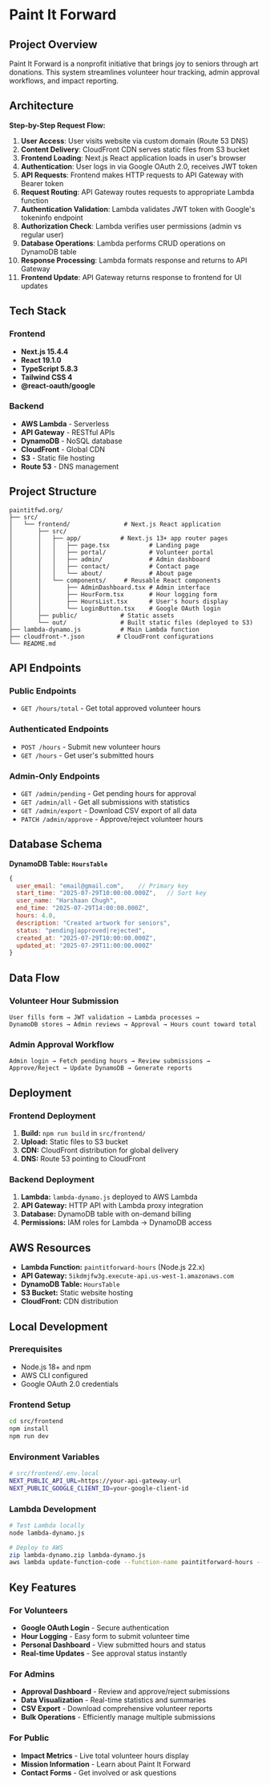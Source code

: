 # Paint It Forward

## Project Overview

Paint It Forward is a nonprofit initiative that brings joy to seniors through art donations. This system streamlines volunteer hour tracking, admin approval workflows, and impact reporting.


## Architecture

**Step-by-Step Request Flow:**

1. **User Access**: User visits website via custom domain (Route 53 DNS)
2. **Content Delivery**: CloudFront CDN serves static files from S3 bucket
3. **Frontend Loading**: Next.js React application loads in user's browser
4. **Authentication**: User logs in via Google OAuth 2.0, receives JWT token
5. **API Requests**: Frontend makes HTTP requests to API Gateway with Bearer token
6. **Request Routing**: API Gateway routes requests to appropriate Lambda function
7. **Authentication Validation**: Lambda validates JWT token with Google's tokeninfo endpoint
8. **Authorization Check**: Lambda verifies user permissions (admin vs regular user)
9. **Database Operations**: Lambda performs CRUD operations on DynamoDB table
10. **Response Processing**: Lambda formats response and returns to API Gateway
11. **Frontend Update**: API Gateway returns response to frontend for UI updates

## Tech Stack

### Frontend
- **Next.js 15.4.4**
- **React 19.1.0** 
- **TypeScript 5.8.3**
- **Tailwind CSS 4**
- **@react-oauth/google**
### Backend
- **AWS Lambda** - Serverless 
- **API Gateway** - RESTful APIs
- **DynamoDB** - NoSQL database
- **CloudFront** - Global CDN
- **S3** - Static file hosting
- **Route 53** - DNS management

## Project Structure

```
paintitfwd.org/
├── src/
│   └── frontend/               # Next.js React application
│       ├── src/
│       │   ├── app/           # Next.js 13+ app router pages
│       │   │   ├── page.tsx           # Landing page
│       │   │   ├── portal/            # Volunteer portal
│       │   │   ├── admin/             # Admin dashboard  
│       │   │   ├── contact/           # Contact page
│       │   │   └── about/             # About page
│       │   └── components/     # Reusable React components
│       │       ├── AdminDashboard.tsx # Admin interface
│       │       ├── HourForm.tsx       # Hour logging form
│       │       ├── HoursList.tsx      # User's hours display
│       │       └── LoginButton.tsx    # Google OAuth login
│       ├── public/            # Static assets
│       └── out/               # Built static files (deployed to S3)
├── lambda-dynamo.js           # Main Lambda function
├── cloudfront-*.json         # CloudFront configurations
└── README.md
```


## API Endpoints

### Public Endpoints
- `GET /hours/total` - Get total approved volunteer hours

### Authenticated Endpoints
- `POST /hours` - Submit new volunteer hours
- `GET /hours` - Get user's submitted hours

### Admin-Only Endpoints
- `GET /admin/pending` - Get pending hours for approval
- `GET /admin/all` - Get all submissions with statistics
- `GET /admin/export` - Download CSV export of all data
- `PATCH /admin/approve` - Approve/reject volunteer hours

## Database Schema

**DynamoDB Table: `HoursTable`**
```javascript
{
  user_email: "email@gmail.com",    // Primary key
  start_time: "2025-07-29T10:00:00.000Z",   // Sort key
  user_name: "Harshaan Chugh",
  end_time: "2025-07-29T14:00:00.000Z",
  hours: 4.0,
  description: "Created artwork for seniors",
  status: "pending|approved|rejected",
  created_at: "2025-07-29T10:00:00.000Z",
  updated_at: "2025-07-29T11:00:00.000Z"
}
```

## Data Flow

### Volunteer Hour Submission
```
User fills form → JWT validation → Lambda processes → 
DynamoDB stores → Admin reviews → Approval → Hours count toward total
```

### Admin Approval Workflow
```
Admin login → Fetch pending hours → Review submissions → 
Approve/Reject → Update DynamoDB → Generate reports
```

## Deployment

### Frontend Deployment
1. **Build:** `npm run build` in `src/frontend/`
2. **Upload:** Static files to S3 bucket
3. **CDN:** CloudFront distribution for global delivery
4. **DNS:** Route 53 pointing to CloudFront

### Backend Deployment
1. **Lambda:** `lambda-dynamo.js` deployed to AWS Lambda
2. **API Gateway:** HTTP API with Lambda proxy integration
3. **Database:** DynamoDB table with on-demand billing
4. **Permissions:** IAM roles for Lambda → DynamoDB access

## AWS Resources

- **Lambda Function:** `paintitforward-hours` (Node.js 22.x)
- **API Gateway:** `5ikdmjfw3g.execute-api.us-west-1.amazonaws.com`
- **DynamoDB Table:** `HoursTable`
- **S3 Bucket:** Static website hosting
- **CloudFront:** CDN distribution

## Local Development

### Prerequisites
- Node.js 18+ and npm
- AWS CLI configured
- Google OAuth 2.0 credentials

### Frontend Setup
```bash
cd src/frontend
npm install
npm run dev
```

### Environment Variables
```bash
# src/frontend/.env.local
NEXT_PUBLIC_API_URL=https://your-api-gateway-url
NEXT_PUBLIC_GOOGLE_CLIENT_ID=your-google-client-id
```

### Lambda Development
```bash
# Test Lambda locally
node lambda-dynamo.js

# Deploy to AWS
zip lambda-dynamo.zip lambda-dynamo.js
aws lambda update-function-code --function-name paintitforward-hours --zip-file fileb://lambda-dynamo.zip
```

## Key Features

### For Volunteers
- **Google OAuth Login** - Secure authentication
- **Hour Logging** - Easy form to submit volunteer time
- **Personal Dashboard** - View submitted hours and status
- **Real-time Updates** - See approval status instantly

### For Admins
- **Approval Dashboard** - Review and approve/reject submissions
- **Data Visualization** - Real-time statistics and summaries
- **CSV Export** - Download comprehensive volunteer reports
- **Bulk Operations** - Efficiently manage multiple submissions

### For Public
- **Impact Metrics** - Live total volunteer hours display
- **Mission Information** - Learn about Paint It Forward
- **Contact Forms** - Get involved or ask questions